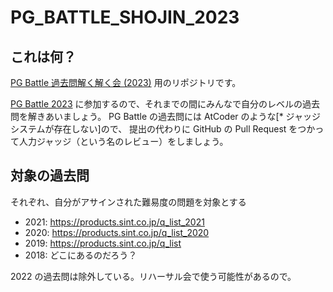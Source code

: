 # PG_BATTLE_SHOJIN_2023

## これは何？

[PG Battle 過去問解く解く会 (2023)](https://scrapbox.io/allegro-procon/PG_Battle_%E9%81%8E%E5%8E%BB%E5%95%8F%E8%A7%A3%E3%81%8F%E8%A7%A3%E3%81%8F%E4%BC%9A_(2023)) 用のリポジトリです。

[PG Battle 2023](https://products.sint.co.jp/pg_battle) に参加するので、それまでの間にみんなで自分のレベルの過去問を解きあいましょう。
PG Battle の過去問には AtCoder のような[* ジャッジシステムが存在しない]ので、
提出の代わりに GitHub の Pull Request をつかって人力ジャッジ（という名のレビュー）をしましょう。

## 対象の過去問

それぞれ、自分がアサインされた難易度の問題を対象とする

- 2021: https://products.sint.co.jp/q_list_2021
- 2020: https://products.sint.co.jp/q_list_2020
- 2019: https://products.sint.co.jp/q_list
- 2018: どこにあるのだろう？

2022 の過去問は除外している。リハーサル会で使う可能性があるので。

